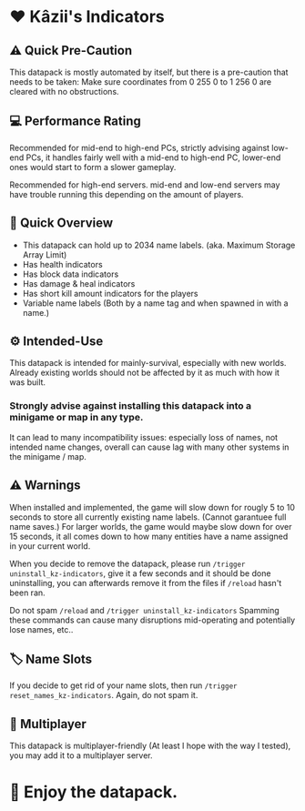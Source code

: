 # ❤️ Kâzii's Indicators

## ⚠️ Quick Pre-Caution
This datapack is mostly automated by itself, but there is a pre-caution that needs to be taken:
Make sure coordinates from 0 255 0 to 1 256 0 are cleared with no obstructions.

## 💻 Performance Rating
Recommended for mid-end to high-end PCs,
strictly advising against low-end PCs, it handles fairly well with a mid-end to high-end PC, lower-end ones would start to form a slower gameplay.

Recommended for high-end servers.
mid-end and low-end servers may have trouble running this depending on the amount of players.

## 📜 Quick Overview
- This datapack can hold up to 2034 name labels. (aka. Maximum Storage Array Limit)
- Has health indicators
- Has block data indicators
- Has damage & heal indicators
- Has short kill amount indicators for the players
- Variable name labels (Both by a name tag and when spawned in with a name.)

## ⚙️ Intended-Use
This datapack is intended for mainly-survival, especially with new worlds.
Already existing worlds should not be affected by it as much with how it was built.

### **Strongly advise against installing this datapack into a minigame or map in any type.**
It can lead to many incompatibility issues:
especially loss of names, not intended name changes, overall can cause lag with many other systems in the minigame / map.

## ⚠️ Warnings
When installed and implemented, the game will slow down for rougly 5 to 10 seconds to store all currently existing name labels. (Cannot garantuee full name saves.)
For larger worlds, the game would maybe slow down for over 15 seconds, it all comes down to how many entities have a name assigned in your current world.

When you decide to remove the datapack, please run `/trigger uninstall_kz-indicators`,
give it a few seconds and it should be done uninstalling, you can afterwards remove it from the files if `/reload` hasn't been ran.

Do not spam `/reload` and `/trigger uninstall_kz-indicators`
Spamming these commands can cause many disruptions mid-operating and potentially lose names, etc..

## 🏷️ Name Slots
If you decide to get rid of your name slots, then run `/trigger reset_names_kz-indicators`.
Again, do not spam it.

## 👥 Multiplayer
This datapack is multiplayer-friendly (At least I hope with the way I tested), you may add it to a multiplayer server.

# 💫 Enjoy the datapack.
